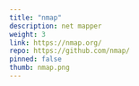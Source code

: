 ```yaml
---
title: "nmap"
description: net mapper
weight: 3
link: https://nmap.org/
repo: https://github.com/nmap/
pinned: false
thumb: nmap.png
---
```



